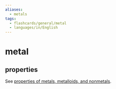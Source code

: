 ```yaml
---
aliases:
  - metals
tags:
  - flashcards/general/metal
  - languages/in/English
---
```


# metal

## properties

See [properties of metals, metalloids, and nonmetals](properties%20of%20metals,%20metalloids,%20and%20nonmetals.md).
